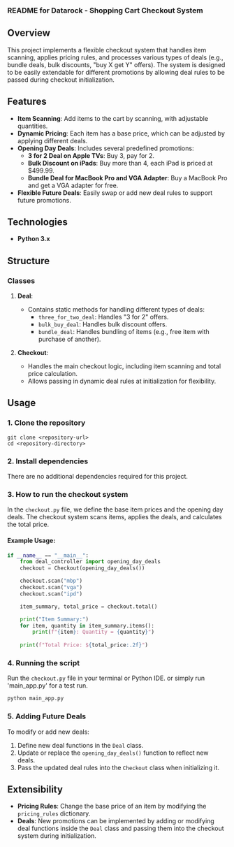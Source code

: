 
### README for Datarock - Shopping Cart Checkout System

## Overview
This project implements a flexible checkout system that handles item scanning, applies pricing rules, and processes various types of deals (e.g., bundle deals, bulk discounts, "buy X get Y" offers). The system is designed to be easily extendable for different promotions by allowing deal rules to be passed during checkout initialization.

## Features
- **Item Scanning**: Add items to the cart by scanning, with adjustable quantities.
- **Dynamic Pricing**: Each item has a base price, which can be adjusted by applying different deals.
- **Opening Day Deals**: Includes several predefined promotions:
  - **3 for 2 Deal on Apple TVs**: Buy 3, pay for 2.
  - **Bulk Discount on iPads**: Buy more than 4, each iPad is priced at $499.99.
  - **Bundle Deal for MacBook Pro and VGA Adapter**: Buy a MacBook Pro and get a VGA adapter for free.
- **Flexible Future Deals**: Easily swap or add new deal rules to support future promotions.

## Technologies
- **Python 3.x**

## Structure

### Classes

1. **Deal**: 
   - Contains static methods for handling different types of deals:
     - `three_for_two_deal`: Handles "3 for 2" offers.
     - `bulk_buy_deal`: Handles bulk discount offers.
     - `bundle_deal`: Handles bundling of items (e.g., free item with purchase of another).
   
2. **Checkout**:
   - Handles the main checkout logic, including item scanning and total price calculation.
   - Allows passing in dynamic deal rules at initialization for flexibility.

## Usage

### 1. Clone the repository
```
git clone <repository-url>
cd <repository-directory>
```

### 2. Install dependencies
There are no additional dependencies required for this project.

### 3. How to run the checkout system

In the `checkout.py` file, we define the base item prices and the opening day deals. The checkout system scans items, applies the deals, and calculates the total price.

#### Example Usage:

```python
if __name__ == "__main__":
    from deal_controller import opening_day_deals
    checkout = Checkout(opening_day_deals())

    checkout.scan("mbp")
    checkout.scan("vga")
    checkout.scan("ipd")

    item_summary, total_price = checkout.total()

    print("Item Summary:")
    for item, quantity in item_summary.items():
        print(f"{item}: Quantity = {quantity}")
    
    print(f"Total Price: ${total_price:.2f}")

```

### 4. Running the script
Run the `checkout.py` file in your terminal or Python IDE.
or simply run 'main_app.py' for a test run.

```bash
python main_app.py
```


### 5. Adding Future Deals

To modify or add new deals:
1. Define new deal functions in the `Deal` class.
2. Update or replace the `opening_day_deals()` function to reflect new deals.
3. Pass the updated deal rules into the `Checkout` class when initializing it.

## Extensibility
- **Pricing Rules**: Change the base price of an item by modifying the `pricing_rules` dictionary.
- **Deals**: New promotions can be implemented by adding or modifying deal functions inside the `Deal` class and passing them into the checkout system during initialization.
